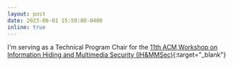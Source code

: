```yaml
---
layout: post
date: 2023-06-01 15:59:00-0400
inline: true
---
```


I'm serving as a Technical Program Chair for the [11th ACM Workshop on Information Hiding and Multimedia Security (IH&MMSec)](https://www.ihmmsec.org/cms/home/index.html){:target="_blank"}